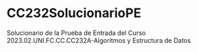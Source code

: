 # CC232SolucionarioPE
Solucionario de la Prueba de Entrada del Curso 2023.02.UNI.FC.CC.CC232A-Algoritmos y Estructura de Datos
